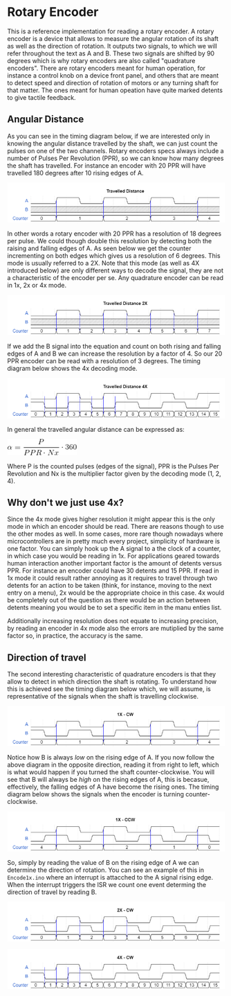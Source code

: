 # Rotary Encoder #

This is a reference implementation for reading a rotary encoder. A rotary encoder is a device that allows to measure the angular rotation of its shaft as well as the direction of rotation. It outputs two signals, to which we will refer throughout the text as A and B. These two signals are shifted by 90 degrees which is why rotary encoders are also called "quadrature encoders". There are rotary encoders meant for human operation, for instance a control knob on a device front panel, and others that are meant to detect speed and direction of rotation of motors or any turning shaft for that matter. The ones meant for human opeation have quite marked detents to give tactile feedback.

## Angular Distance ##

As you can see in the timing diagram below, if we are interested only in knowing the angular distance travelled by the shaft, we can just count the pulses on one of the two channels. Rotary encoders specs always include a number of Pulses Per Revolution (PPR), so we can know how many degrees the shaft has travelled. For instance an encoder with 20 PPR will have travelled 180 degrees after 10 rising edges of A.

![Travelled Distance](documentation/travelled_distance.png)

In other words a rotary encoder with 20 PPR has a resolution of 18 degrees per pulse. We could though double this resolution by detecting both the raising and falling edges of A. As seen below we get the counter incrementing on both edges which gives us a resolution of 6 degrees. This mode is usually referred to a 2X. Note that this mode (as well as 4X introduced below) are only different ways to decode the signal, they are not a characteristic of the encoder per se. Any quadrature encoder can be read in 1x, 2x or 4x mode.

![Travelled Distance 2X](documentation/travelled_distance-2x.png)

If we add the B signal into the equation and count on both rising and falling edges of A and B we can increase the resolution by a factor of 4. So our 20 PPR encoder can be read with a resolution of 3 degrees. The timing diagram below shows the 4x decoding mode.

![Travelled Distance 4X](documentation/travelled_distance-4x.png)

In general the travelled angular distance can be expressed as:

![Distance Formula](documentation/distance_equation.gif)

Where P is the counted pulses (edges of the signal), PPR is the Pulses Per Revolution and Nx is the multiplier factor given by the decoding mode (1, 2, 4).

## Why don't we just use 4x? ##

Since the 4x mode gives higher resolution it might appear this is the only mode in which an encoder should be read. There are reasons though to use the other modes as well. In some cases, more rare though nowadays where microcontrollers are in pretty much every project, simplicity of hardware is one factor. You can simply hook up the A signal to a the clock of a counter, in which case you would be reading in 1x. For applications geared towards human interaction another important factor is the amount of detents versus PPR. For instance an encoder could have 30 detents and 15 PPR. If read in 1x mode it could result rather annoying as it requires to travel through two detents for an action to be taken (think, for instance, moving to the next entry on a menu), 2x would be the appropriate choice in this case. 4x would be completely out of the question as there would be an action between detents meaning you would be to set a specific item in the manu enties list.

Additionally increasing resolution does not equate to increasing precision, by reading an encoder in 4x mode also the errors are mutiplied by the same factor so, in practice, the accuracy is the same.

## Direction of travel ##

The second interesting characteristic of quadrature encoders is that they allow to detect in which direction the shaft is rotating. To understand how this is achieved see the timing diagram below which, we will assume, is representative of the signals when the shaft is travelling clockwise.

![1x-CW](documentation/1x-CW.png)

Notice how B is always *low* on the rising edge of A. If you now follow the above diagram in the opposite direction, reading it from right to left, which is what would happen if you turned the shaft counter-clockwise. You will see that B will always be *high* on the rising edges of A, this is becasue, effectively, the falling edges of A have become the rising ones. The timing diagram below shows the signals when the encoder is turning counter-clockwise.

![1x-CCW](documentation/1x-CCW.png)

So, simply by reading the value of B on the rising edge of A we can determine the direction of rotation. You can see an example of this in `Encode1x.ino` where an interrupt is attacched to the A signal rising edge. When the interrupt triggers the ISR we count one event determing the direction of travel by reading B.

![2x-CW](documentation/2x-CW.png)

![4x-CW](documentation/4x-CW.png)
